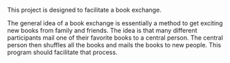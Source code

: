 This project is designed to facilitate a book exchange.

The general idea of a book exchange is essentially a method to get exciting new books from family and friends. 
The idea is that many different participants mail one of their favorite books to a central person. 
The central person then shuffles all the books and mails the books to new people. 
This program should facilitate that process.